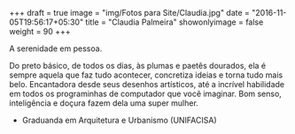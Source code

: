 +++
draft = true
image = "img/Fotos para Site/Claudia.jpg"
date = "2016-11-05T19:56:17+05:30"
title = "Claudia Palmeira"
showonlyimage = false
weight = 90
+++

A serenidade em pessoa.
<!--more-->

Do preto básico, de todos os dias, às plumas e paetês dourados, ela é sempre aquela que faz tudo acontecer, concretiza ideias e torna tudo mais belo. Encantadora desde seus desenhos artísticos, até a incrível habilidade em todos os programinhas de computador que você imaginar.
Bom senso, inteligência e doçura fazem dela uma super mulher.

* Graduanda em Arquitetura e Urbanismo (UNIFACISA)

